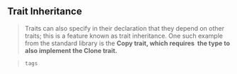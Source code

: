 ## Trait Inheritance
> Traits can also specify in their declaration that they depend on other traits; this is a feature known as trait inheritance.
> One such example from the standard library is the **Copy trait, which requires  the type to also implement the Clone trait.**

> `tags`
